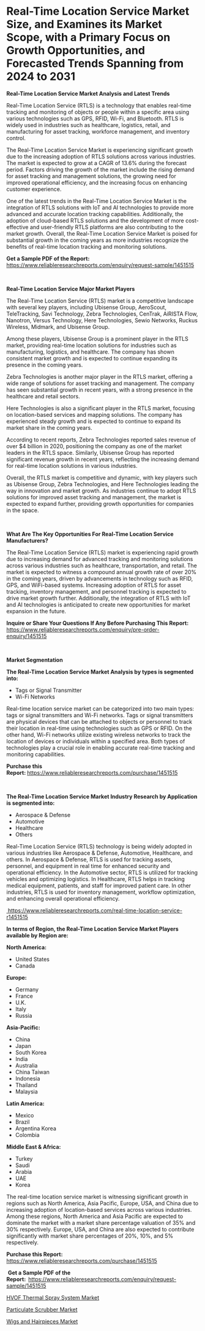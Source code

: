 <p><h1>Real-Time Location Service Market Size, and Examines its Market Scope, with a Primary Focus on Growth Opportunities, and Forecasted Trends Spanning from 2024 to 2031</h1></p><p><strong>Real-Time Location Service Market Analysis and Latest Trends</strong></p>
<p><p>Real-Time Location Service (RTLS) is a technology that enables real-time tracking and monitoring of objects or people within a specific area using various technologies such as GPS, RFID, Wi-Fi, and Bluetooth. RTLS is widely used in industries such as healthcare, logistics, retail, and manufacturing for asset tracking, workforce management, and inventory control.</p><p>The Real-Time Location Service Market is experiencing significant growth due to the increasing adoption of RTLS solutions across various industries. The market is expected to grow at a CAGR of 13.6% during the forecast period. Factors driving the growth of the market include the rising demand for asset tracking and management solutions, the growing need for improved operational efficiency, and the increasing focus on enhancing customer experience.</p><p>One of the latest trends in the Real-Time Location Service Market is the integration of RTLS solutions with IoT and AI technologies to provide more advanced and accurate location tracking capabilities. Additionally, the adoption of cloud-based RTLS solutions and the development of more cost-effective and user-friendly RTLS platforms are also contributing to the market growth. Overall, the Real-Time Location Service Market is poised for substantial growth in the coming years as more industries recognize the benefits of real-time location tracking and monitoring solutions.</p></p>
<p><strong>Get a Sample PDF of the Report:&nbsp;</strong> <a href="https://www.reliableresearchreports.com/enquiry/request-sample/1451515">https://www.reliableresearchreports.com/enquiry/request-sample/1451515</a></p>
<p>&nbsp;</p>
<p><strong>Real-Time Location Service Major Market Players</strong></p>
<p><p>The Real-Time Location Service (RTLS) market is a competitive landscape with several key players, including Ubisense Group, AeroScout, TeleTracking, Savi Technology, Zebra Technologies, CenTrak, AiRISTA Flow, Nanotron, Versus Technology, Here Technologies, Sewio Networks, Ruckus Wireless, Midmark, and Ubisense Group. </p><p>Among these players, Ubisense Group is a prominent player in the RTLS market, providing real-time location solutions for industries such as manufacturing, logistics, and healthcare. The company has shown consistent market growth and is expected to continue expanding its presence in the coming years. </p><p>Zebra Technologies is another major player in the RTLS market, offering a wide range of solutions for asset tracking and management. The company has seen substantial growth in recent years, with a strong presence in the healthcare and retail sectors. </p><p>Here Technologies is also a significant player in the RTLS market, focusing on location-based services and mapping solutions. The company has experienced steady growth and is expected to continue to expand its market share in the coming years. </p><p>According to recent reports, Zebra Technologies reported sales revenue of over $4 billion in 2020, positioning the company as one of the market leaders in the RTLS space. Similarly, Ubisense Group has reported significant revenue growth in recent years, reflecting the increasing demand for real-time location solutions in various industries.</p><p>Overall, the RTLS market is competitive and dynamic, with key players such as Ubisense Group, Zebra Technologies, and Here Technologies leading the way in innovation and market growth. As industries continue to adopt RTLS solutions for improved asset tracking and management, the market is expected to expand further, providing growth opportunities for companies in the space.</p></p>
<p>&nbsp;</p>
<p><strong>What Are The Key Opportunities For Real-Time Location Service Manufacturers?</strong></p>
<p><p>The Real-Time Location Service (RTLS) market is experiencing rapid growth due to increasing demand for advanced tracking and monitoring solutions across various industries such as healthcare, transportation, and retail. The market is expected to witness a compound annual growth rate of over 20% in the coming years, driven by advancements in technology such as RFID, GPS, and WiFi-based systems. Increasing adoption of RTLS for asset tracking, inventory management, and personnel tracking is expected to drive market growth further. Additionally, the integration of RTLS with IoT and AI technologies is anticipated to create new opportunities for market expansion in the future.</p></p>
<p><strong>Inquire or Share Your Questions If Any Before Purchasing This Report:</strong> <a href="https://www.reliableresearchreports.com/enquiry/pre-order-enquiry/1451515">https://www.reliableresearchreports.com/enquiry/pre-order-enquiry/1451515</a></p>
<p>&nbsp;</p>
<p><strong>Market Segmentation</strong></p>
<p><strong>The Real-Time Location Service Market Analysis by types is segmented into:</strong></p>
<p><ul><li>Tags or Signal Transmitter</li><li>Wi-Fi Networks</li></ul></p>
<p><p>Real-time location service market can be categorized into two main types: tags or signal transmitters and Wi-Fi networks. Tags or signal transmitters are physical devices that can be attached to objects or personnel to track their location in real-time using technologies such as GPS or RFID. On the other hand, Wi-Fi networks utilize existing wireless networks to track the location of devices or individuals within a specified area. Both types of technologies play a crucial role in enabling accurate real-time tracking and monitoring capabilities.</p></p>
<p><strong>Purchase this Report:&nbsp;</strong><a href="https://www.reliableresearchreports.com/purchase/1451515">https://www.reliableresearchreports.com/purchase/1451515</a></p>
<p>&nbsp;</p>
<p><strong>The Real-Time Location Service Market Industry Research by Application is segmented into:</strong></p>
<p><ul><li>Aerospace & Defense</li><li>Automotive</li><li>Healthcare</li><li>Others</li></ul></p>
<p><p>Real-Time Location Service (RTLS) technology is being widely adopted in various industries like Aerospace & Defense, Automotive, Healthcare, and others. In Aerospace & Defense, RTLS is used for tracking assets, personnel, and equipment in real time for enhanced security and operational efficiency. In the Automotive sector, RTLS is utilized for tracking vehicles and optimizing logistics. In Healthcare, RTLS helps in tracking medical equipment, patients, and staff for improved patient care. In other industries, RTLS is used for inventory management, workflow optimization, and enhancing overall operational efficiency.</p></p>
<p><a href="https://www.reliableresearchreports.com/real-time-location-service-r1451515">&nbsp;https://www.reliableresearchreports.com/real-time-location-service-r1451515</a></p>
<p><strong>In terms of Region, the Real-Time Location Service Market Players available by Region are:</strong></p>
<p>
    <p> <strong> North America: </strong>
        <ul>
            <li>United States</li>
            <li>Canada</li>
        </ul>
        </p> 
    <p> <strong> Europe: </strong>
        <ul>
            <li>Germany</li>
            <li>France</li>
            <li>U.K.</li>
            <li>Italy</li>
            <li>Russia</li>
        </ul>
        </p> 
    <p> <strong> Asia-Pacific: </strong>
        <ul>
            <li>China</li>
            <li>Japan</li>
            <li>South Korea</li>
            <li>India</li>
            <li>Australia</li>
            <li>China Taiwan</li>
            <li>Indonesia</li>
            <li>Thailand</li>
            <li>Malaysia</li>
        </ul>
        </p> 
    <p> <strong> Latin America: </strong>
        <ul>
            <li>Mexico</li>
            <li>Brazil</li>
            <li>Argentina Korea</li>
            <li>Colombia</li>
        </ul>
        </p> 
    <p> <strong> Middle East & Africa: </strong>
        <ul>
            <li>Turkey</li>
            <li>Saudi</li>
            <li>Arabia</li>
            <li>UAE</li>
            <li>Korea</li>
        </ul>
    </p>
    </p>
<p><p>The real-time location service market is witnessing significant growth in regions such as North America, Asia Pacific, Europe, USA, and China due to increasing adoption of location-based services across various industries. Among these regions, North America and Asia Pacific are expected to dominate the market with a market share percentage valuation of 35% and 30% respectively. Europe, USA, and China are also expected to contribute significantly with market share percentages of 20%, 10%, and 5% respectively.</p></p>
<p><strong>Purchase this Report: </strong><a href="https://www.reliableresearchreports.com/purchase/1451515">https://www.reliableresearchreports.com/purchase/1451515</a></p>
<p>&nbsp;<strong>Get a Sample PDF of the Report:&nbsp;&nbsp;</strong><a href="https://www.reliableresearchreports.com/enquiry/request-sample/1451515">https://www.reliableresearchreports.com/enquiry/request-sample/1451515</a></p>
<p><strong></strong></p>
<p><p><a href="https://www.linkedin.com/pulse/hvof-thermal-spray-system-market-trends-analysis-forecasted-period-djsrf?trackingId=mEKLMh5eto2XqOjga1Mb9Q%3D%3D">HVOF Thermal Spray System Market</a></p><p><a href="https://www.linkedin.com/pulse/particulate-scrubber-market-share-evolution-growth-trends-2024-fzb8f?trackingId=Ee8uNScahoiqMLZBG22s4g%3D%3D">Particulate Scrubber Market</a></p><p><a href="https://issuu.com/reportprime-2/docs/wigs-and-hairpieces-market-size-2030.pptx">Wigs and Hairpieces Market</a></p></p>